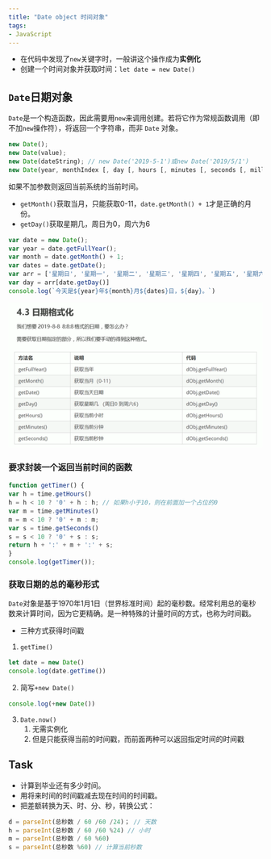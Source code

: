 ```yaml
---
title: "Date object 时间对象"
tags: 
- JavaScript
---
```

- 在代码中发现了`new`关键字时，一般讲这个操作成为**实例化**
- 创建一个时间对象并获取时间：`let date = new Date()`

## `Date`日期对象
`Date`是一个构造函数，因此需要用`new`来调用创建。若将它作为常规函数调用（即不加`new`操作符），将返回一个字符串，而非 `Date` 对象。

```js
new Date();
new Date(value);
new Date(dateString); // new Date('2019-5-1')或new Date('2019/5/1')
new Date(year, monthIndex [, day [, hours [, minutes [, seconds [, milliseconds]]]]]);
```

如果不加参数则返回当前系统的当前时间。

- `getMonth()`获取当月，只能获取0-11，`date.getMonth() + 1`才是正确的月份。
- `getDay()`获取星期几，周日为0，周六为6

```js
var date = new Date();
var year = date.getFullYear();
var month = date.getMonth() + 1;
var dates = date.getDate();
var arr = ['星期日', '星期一', '星期二', '星期三', '星期四', '星期五', '星期六']
var day = arr[date.getDay()]
console.log(`今天是${year}年${month}月${dates}日，${day}。`) 
```

![](https://raw.githubusercontent.com/Meyerclex/image/main/20220822175313.png)

### 要求封装一个返回当前时间的函数
```js
function getTimer() {
var h = time.getHours()
h = h < 10 ? '0' + h : h; // 如果h小于10，则在前面加一个占位的0
var m = time.getMinutes()
m = m < 10 ? '0' + m : m;
var s = time.getSeconds()
s = s < 10 ? '0' + s : s;
return h + ':' + m + ':' + s;
} 
console.log(getTimer());
```

### 获取日期的总的毫秒形式
`Date`对象是基于1970年1月1日（世界标准时间）起的毫秒数。经常利用总的毫秒数来计算时间，因为它更精确。是一种特殊的计量时间的方式，也称为时间戳。
- 三种方式获得时间戳
1. `getTime()`
```js
let date = new Date()
console.log(date.getTime())
```
2. 简写`+new Date()`
```js
console.log(+new Date())
```
3. `Date.now()`
	1. 无需实例化
	2. 但是只能获得当前的时间戳，而前面两种可以返回指定时间的时间戳
## Task
- 计算到毕业还有多少时间。
- 用将来时间的时间戳减去现在时间的时间戳。
- 把差额转换为天、时、分、秒，转换公式：
```js
d = parseInt(总秒数 / 60 /60 /24)； // 天数
h = parseInt(总秒数 / 60 /60 %24) // 小时
m = parseInt(总秒数 / 60 %60) 
s = parseInt(总秒数 %60) // 计算当前秒数
```